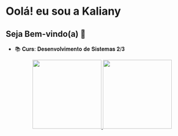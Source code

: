 # Oolá! eu sou a Kaliany 

## Seja Bem-vindo(a) 🌼

- 📚 𝐂𝐮𝐫𝐬: 𝐃𝐞𝐬𝐞𝐧𝐯𝐨𝐥𝐯𝐢𝐦𝐞𝐧𝐭𝐨 𝐝𝐞 𝐒𝐢𝐬𝐭𝐞𝐦𝐚𝐬 𝟐/𝟑

<div align="center">
  <a href="https://github.com/kaaly06">
  <img height="180em" src="https://github-readme-stats.vercel.app/api?username=kaaly06&show_icons=true&theme=synthwave&include_all_commits=true&count_private=true"/>
  <img height="180em" src="https://github-readme-stats.vercel.app/api/top-langs/?username=kaaly06&layout=compact&langs_count=7&theme=synthwave"/>
</div>
 
